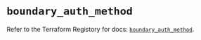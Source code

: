 # `boundary_auth_method`

Refer to the Terraform Registory for docs: [`boundary_auth_method`](https://registry.terraform.io/providers/hashicorp/boundary/1.1.11/docs/resources/auth_method).
